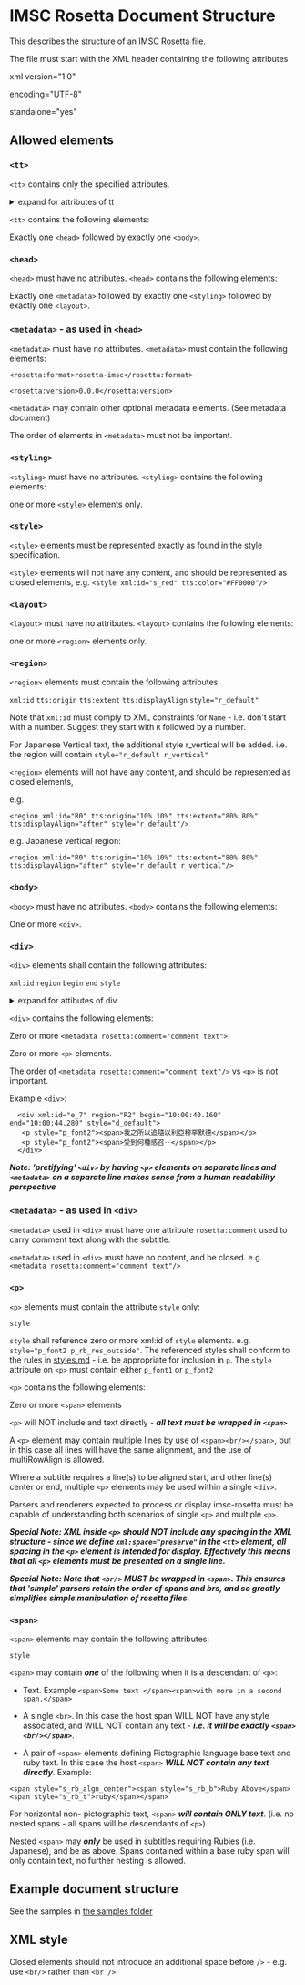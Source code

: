 # IMSC Rosetta Document Structure

This describes the structure of an IMSC Rosetta file.

The file must start with the XML header containing the following attributes

xml version="1.0"

encoding="UTF-8"

standalone="yes"

## Allowed elements

### `<tt>`

`<tt>` contains only the specified attributes. 

<details><summary>expand for attributes of tt</summary>

#### namespacing conventions:

The `tt` element will contain the following explicit namespace definitions as attributes:

```
 xmlns="http://www.w3.org/ns/ttml"
 xmlns:ttm="http://www.w3.org/ns/ttml#metadata"
 xmlns:tts="http://www.w3.org/ns/ttml#styling"
 xmlns:ttp="http://www.w3.org/ns/ttml#parameter"
 xmlns:xml="http://www.w3.org/XML/1998/namespace"
 xmlns:ebutts="urn:ebu:tt:style"
 xmlns:itts="http://www.w3.org/ns/ttml/profile/imsc1#styling"
 xmlns:rosetta="https://github.com/imsc-rosetta/specification"
```

Namespace prefixes shall be as above.
 
Additional namespaces may be used, but may not be recognised by parsers.

#### required attributes:

```
ttp:timeBase="media"
ttp:cellResolution="30 15"
xml:space="preserve"
xml:lang="(see below)"
```

#### Note IMSC only allows for ttp:timeBase="media"

#### The Cell Resolution must be expliclity delcared (as the default for ttml) ttp:cellResolution="30 15"

#### xml:space="preserve" is required for correct text presentation

#### Frame Rate:

`ttp:framerate` and `ttp:frameRateMultiplier` must be set.  
 
Note that these values are not required to parse the file, but shall set indicative of the framerate of the media file used to prepare the subtitles.

For 25 FPS:
```
ttp:frameRate="25"
ttp:frameRateMultiplier="1 1"
```

For 29.97:
```
ttp:frameRate="30"
ttp:frameRateMultiplier="1000 1001"
```

For 23.976:
```
ttp:frameRate="24"
ttp:frameRateMultiplier="1000 1001"
```

other framerates are allowed.
 
#### The use of language codes is dependant on the broadcaster and could include bcp47, ISO-639 or propriatary codes.  The code shall be specified in `xml:lang` in `tt`
 
</details>

`<tt>` contains the following elements:

Exactly one `<head>` followed by exactly one `<body>`.

### `<head>`
`<head>` must have no attributes. `<head>` contains the following elements:

Exactly one `<metadata>` followed by exactly one `<styling>` followed by exactly one `<layout>`.

### `<metadata>` - as used in `<head>`
`<metadata>` must have no attributes. `<metadata>` must contain the following elements:

`<rosetta:format>rosetta-imsc</rosetta:format>`

`<rosetta:version>0.0.0</rosetta:version>`


`<metadata>` may contain other optional metadata elements.  (See metadata document)

The order of elements in `<metadata>` must not be important.

### `<styling>`
`<styling>` must have no attributes. `<styling>` contains the following elements:

one or more `<style>` elements only.

### `<style>`
`<style>` elements must be represented exactly as found in the style specification.

`<style>` elements will not have any content, and should be represented as closed elements, e.g. `<style xml:id="s_red" tts:color="#FF0000"/>`

### `<layout>`
`<layout>` must have no attributes. `<layout>` contains the following elements:

one or more `<region>` elements only.

### `<region>`
`<region>` elements must contain the following attributes:

`xml:id` `tts:origin` `tts:extent` `tts:displayAlign` `style="r_default"`

Note that `xml:id` must comply to XML constraints for `Name` - i.e. don't start with a number.  Suggest they start with `R` followed by a number.

For Japanese Vertical text, the additional style r_vertical will be added.  i.e. the region will contain `style="r_default r_vertical"`

`<region>` elements will not have any content, and should be represented as closed elements, 

e.g. 

`<region xml:id="R0" tts:origin="10% 10%" tts:extent="80% 80%" tts:displayAlign="after" style="r_default"/>`

e.g. Japanese vertical region:

`<region xml:id="R0" tts:origin="10% 10%" tts:extent="80% 80%" tts:displayAlign="after" style="r_default r_vertical"/>`

### `<body>`
`<body>` must have no attributes. `<body>` contains the following elements:

One or more `<div>`.

### `<div>`
`<div>` elements shall contain the following attributes:

`xml:id` `region` `begin` `end` `style`

<details><summary>expand for attibutes of div</summary>
 
 `xml:id` shall be unique in the file, and for `div` will ALWAYS start with 'e' and an underscore (`e_`) to comply to XML constraints for `Name`.  e.g. `xml:id="e_1"` . It is common for the character(s) after the underscore to be numeric.

 The `xml:id` may or may not be preserved in a transform - generally it is used as a human reference to a specific title.
 
 `region` shall reference the xml:id of a `region` element.  e.g. `region="R1"`
 
 `style` shall reference one or more xml:id of `style` elements.  e.g. `style="d_default"`.  The referenced styles shall conform to the rules in [styles.md](styles.md) - i.e. be appropriate for inclusion in `div`, and `d_default` must be present
 
 `begin` shall be a time in HH:MM:SS.TTT where HH, MM, SS contain 2 digits, TTT contains three digits.  The time represented will be the real-time equivalent of the timecode of the time the subtitle should appear on the screen, relative to the timecode of the original media.

 `end` shall be a time in HH:MM:SS.TTT where HH, MM, SS contain 2 digits, TTT contains three digits.  The time represented will be the real-time equivalent of the timecode of the time the subtitle should dissapear from the screen (i.e. the subtitle will NOT be visible at this time), relative to the timecode of the original media.

</details>

`<div>` contains the following elements:

Zero or more `<metadata rosetta:comment="comment text">`.

Zero or more `<p>` elements.

The order of `<metadata rosetta:comment="comment text"/>` vs `<p>` is not important.

Example `<div>`:
```
  <div xml:id="e_7" region="R2" begin="10:00:40.160" end="10:00:44.280" style="d_default">
   <p style="p_font2"><span>我之所以追隨以利亞穆罕默德</span></p>
   <p style="p_font2"><span>受到何種感召‥</span></p>
  </div>
```

***Note: 'pretifying' `<div>` by having `<p>` elements on separate lines and `<metadata>` on a separate line makes sense from a human readability perspective***

### `<metadata>` - as used in `<div>`
`<metadata>` used in `<div>` must have one attribute `rosetta:comment` used to carry comment text along with the subtitle.

`<metadata>` used in `<div>` must have no content, and be closed.  e.g. `<metadata rosetta:comment="comment text"/>`

### `<p>`
`<p>` elements must contain the attribute `style` only:

`style`

`style` shall reference zero or more xml:id of `style` elements.  e.g. `style="p_font2 p_rb_res_outside"`.  The referenced styles shall conform to the rules in [styles.md](styles.md) - i.e. be appropriate for inclusion in `p`. The `style` attribute on `<p>` must contain either `p_font1` or `p_font2`

`<p>` contains the following elements:

Zero or more `<span>` elements

`<p>` will NOT include and text directly - ***all text must be wrapped in `<span>`***

A `<p>` element may contain multiple lines by use of `<span><br/></span>`, but in this case all lines will have the same alignment, and the use of multiRowAlign is allowed.

Where a subtitle requires a line(s) to be aligned start, and other line(s) center or end, multiple `<p>` elements may be used within a single `<div>`.

Parsers and renderers expected to process or display imsc-rosetta must be capable of understanding both scenarios of single `<p>` and multiple `<p>`.

***Special Note: XML inside `<p>` should NOT include any spacing in the XML structure - since we define `xml:space="preserve"` in the `<tt>` element, all spacing in the `<p>` element is intended for display.  Effectively this means that all `<p>` elements must be presented on a single line.***

***Special Note: Note that `<br/>` MUST be wrapped in `<span>`.  This ensures that 'simple' parsers retain the order of spans and brs, and so greatly simplifies simple manipulation of rosetta files.***

### `<span>`
`<span>` elements may contain the following attributes:

`style`

`<span>` may contain ***one*** of the following when it is a descendant of `<p>`:

- Text.  Example `<span>Some text </span><span>with more in a second span.</span>`

- A single `<br>`.  In this case the host span WILL NOT have any style associated, and WILL NOT contain any text - ***i.e. it will be exactly `<span><br/></span>`***.

- A pair of `<span>` elements defining Pictographic language base text and ruby text.  In this case the host `<span>` ***WILL NOT contain any text directly***. Example:
```
<span style="s_rb_algn_center"><span style="s_rb_b">Ruby Above</span><span style="s_rb_t">ruby</span></span>
```


For horizontal non- pictographic text, `<span>` ***will contain ONLY text***. (i.e. no nested spans - all spans will be descendants of `<p>`)

Nested `<span>` may ***only*** be used in subtitles requiring Rubies (i.e. Japanese), and be as above.  Spans contained within a base ruby span will only contain text, no further nesting is allowed.

## Example document structure

See the samples in [the samples folder](../samples)

## XML style

Closed elements should not introduce an additional space before `/>` - e.g. use `<br/>` rather than `<br />`.


